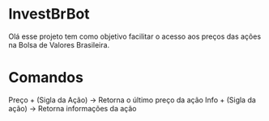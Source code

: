 # InvestBrBot #
Olá esse projeto tem como objetivo facilitar o acesso aos preços das ações na Bolsa de Valores Brasileira.

# Comandos #

Preço + (Sigla da Ação) -> Retorna o último preço da ação
Info + (Sigla da ação) -> Retorna informações da ação
